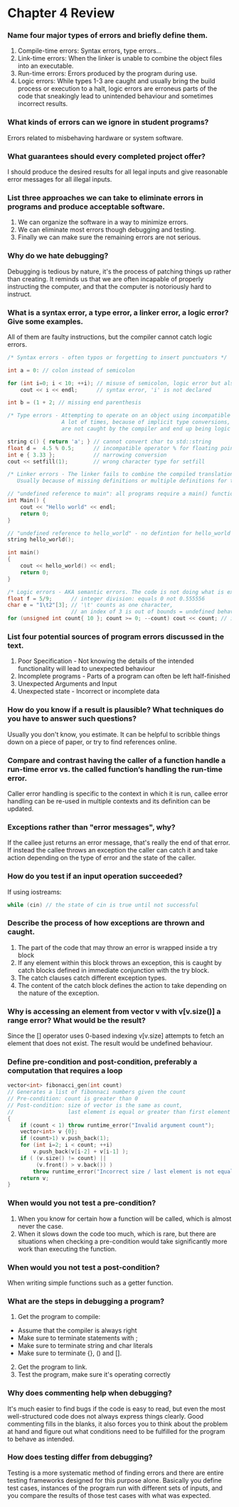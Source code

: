 # Chapter 4 Review

### Name four major types of errors and briefly define them.
1. Compile-time errors: Syntax errors, type errors...
2. Link-time errors: When the linker is unable to combine the object files into an executable.
3. Run-time errors: Errors produced by the program during use.
4. Logic errors: While types 1-3 are caught and usually bring the build process or execution to a halt, logic errors are erroneus parts of the code that sneakingly lead to unintended behaviour and sometimes incorrect results.

### What kinds of errors can we ignore in student programs?
Errors related to misbehaving hardware or system software.

### What guarantees should every completed project offer?
I should produce the desired results for all legal inputs and give reasonable error messages for all illegal inputs.

### List three approaches we can take to eliminate errors in programs and produce acceptable software.
1. We can organize the software in a way to minimize errors.
2. We can eliminate most errors though debugging and testing.
3. Finally we can make sure the remaining errors are not serious.

### Why do we hate debugging?
Debugging is tedious by nature, it's the process of patching things up rather than creating. It reminds us that we are often incapable of properly instructing the computer, and that the computer is notoriously hard to instruct.

### What is a syntax error, a type error, a linker error, a logic error? Give some examples.
All of them are faulty instructions, but the compiler cannot catch logic errors.
```c++
/* Syntax errors - often typos or forgetting to insert punctuators */

int a = 0: // colon instead of semicolon

for (int i=0; i < 10; ++i); // misuse of semicolon, logic error but also:
    cout << i << endl;      // syntax error, 'i' is not declared

int b = (1 + 2; // missing end parenthesis

/* Type errors - Attempting to operate on an object using incompatible object types.
                 A lot of times, because of implicit type conversions, these errors
                 are not caught by the compiler and end up being logic errors instead. */

string c() { return 'a'; } // cannot convert char to std::string
float d =  4.5 % 0.5;      // incompatible operator % for floating point operands
int e { 3.33 };            // narrowing conversion
cout << setfill(1);        // wrong character type for setfill

/* Linker errors - The linker fails to combine the compiled translation units into an executable.
   Usually because of missing definitions or multiple definitions for the same entity. */

// "undefined reference to main": all programs require a main() function (not Main())
int Main() {
    cout << "Hello world" << endl;
    return 0;
}

// "undefined reference to hello_world" - no defintion for hello_world ()
string hello_world();

int main()
{
    cout << hello_world() << endl;
    return 0;
}

/* Logic errors - AKA semantic errors. The code is not doing what is expected. */
float f = 5/9;      // integer division: equals 0 not 0.555556
char e = "1\t2"[3]; // '\t' counts as one character,
                    // an index of 3 is out of bounds = undefined behaviour
for (unsigned int count{ 10 }; count >= 0; --count) cout << count; // infinite loop
```

### List four potential sources of program errors discussed in the text.
1. Poor Specification - Not knowing the details of the intended functionality will lead to unexpected behaviour
2. Incomplete programs - Parts of a program can often be left half-finished
3. Unexpected Arguments and Input
4. Unexpected state - Incorrect or incomplete data

### How do you know if a result is plausible? What techniques do you have to answer such questions?
Usually you don't know, you estimate. It can be helpful to scribble things down on a piece of paper, or try to find references online.

### Compare and contrast having the caller of a function handle a run-time error vs. the called function’s handling the run-time error.
Caller error handling is specific to the context in which it is run, callee error handling can be re-used in multiple contexts and its definition can be updated.

### Exceptions rather than "error messages", why?
If the callee just returns an error message, that's really the end of that error. If instead the callee throws an exception the caller can catch it and take action depending on the type of error and the state of the caller.

### How do you test if an input operation succeeded?
If using iostreams:
```c++
while (cin) // the state of cin is true until not successful
```

### Describe the process of how exceptions are thrown and caught.
1. The part of the code that may throw an error is wrapped inside a try block
2. If any element within this block throws an exception, this is caught by catch blocks defined in immediate conjunction with the try block.
3. The catch clauses catch different exception types.
4. The content of the catch block defines the action to take depending on the nature of the exception. 

### Why is accessing an element from vector v with v[v.size()] a range error? What would be the result?
Since the [] operator uses 0-based indexing v[v.size] attempts to fetch an element that does not exist. The result would be undefined behaviour.

### Define pre-condition and post-condition, preferably a computation that requires a loop
```c++
vector<int> fibonacci_gen(int count)
// Generates a list of fibonnaci numbers given the count
// Pre-condition: count is greater than 0
// Post-condition: size of vector is the same as count,
//                 last element is equal or greater than first element
{
    if (count < 1) throw runtime_error("Invalid argument count");
    vector<int> v {0};
    if (count>1) v.push_back(1);
    for (int i=2; i < count; ++i)
        v.push_back(v[i-2] + v[i-1] );
    if ( (v.size() != count) ||
         (v.front() > v.back()) )
        throw runtime_error("Incorrect size / last element is not equal or greater than first");
    return v;
}
```

### When would you not test a pre-condition?
1. When you know for certain how a function will be called, which is almost never the case.
2. When it slows down the code too much, which is rare, but there are situations when checking a pre-condition would take significantly more work than executing the function.

### When would you not test a post-condition?
When writing simple functions such as a getter function.

### What are the steps in debugging a program?
1. Get the program to compile:
- Assume that the compiler is always right
- Make sure to terminate statements with ;
- Make sure to terminate string and char literals
- Make sure to terminate {}, () and [].
2. Get the program to link.
3. Test the program, make sure it's operating correctly

### Why does commenting help when debugging?
It's much easier to find bugs if the code is easy to read, but even the most well-structured code does not always express things clearly. Good commenting fills in the blanks, it also forces you to think about the problem at hand and figure out what conditions need to be fulfilled for the program to behave as intended.

### How does testing differ from debugging?
Testing is a more systematic method of finding errors and there are entire testing frameworks designed for this purpose alone.
Basically you define test cases, instances of the program run with different sets of inputs, and you compare the results of those test cases with what was expected.